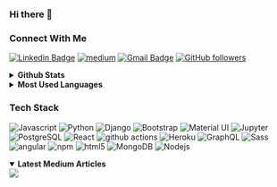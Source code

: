 ### Hi there 👋

<h3>Connect With Me</h3>

[![Linkedin Badge](https://img.shields.io/badge/-crnguyen-blue?style=flat-square&logo=Linkedin&logoColor=white&link=https://www.linkedin.com/in/cristinanguyen/)](https://www.linkedin.com/in/cristinanguyen/) [![medium](https://aleen42.github.io/badges/src/medium.svg)](https://medium.com/@cristina-nguyen) [![Gmail Badge](https://img.shields.io/badge/-c.nguyen0994@gmail.com-c14438?style=flat-square&logo=Gmail&logoColor=white&link=mailto:c.nguyen0994@gmail.com)](mailto:c.nguyen0994@gmail.com) [![GitHub followers](https://img.shields.io/github/followers/crnguyen?label=Follow&style=social)](https://github.com/crnguyen/?tab=follow)

<!--
**crnguyen/crnguyen** is a ✨ _special_ ✨ repository because its `README.md` (this file) appears on your GitHub profile.

Here are some ideas to get you started:

- 🔭 I’m currently working on ...
- 🌱 I’m currently learning ...
- 👯 I’m looking to collaborate on ...
- 🤔 I’m looking for help with ...
- 💬 Ask me about ...
- 📫 How to reach me: ...
- 😄 Pronouns: ...
- ⚡ Fun fact: ...
-->

<details>
    <summary> <b> Github Stats </b></summary>
    <samp>
        <img align="middle"
            src="https://github-readme-stats.vercel.app/api?username=crnguyen&show_icons=true&hide_title=true&include_all_commits=true&count_private=true&theme=radical"/>
    </samp>
</details>

<details>
    <summary> <b>  Most Used Languages </b></summary>
    <samp>
        <img align="middle"
            src="https://github-readme-stats.vercel.app/api/top-langs/?username=crnguyen&hide_title=true&layout=compact&theme=radical" />
    </samp>
</details>

<h3>Tech Stack</h3>
<p>
  <img alt="Javascript" src="https://img.shields.io/badge/-JavaScript-black?style=flat-square&logo=javascript" />
  <img alt="Python" src="https://img.shields.io/badge/-Python3-black?style=flat-square&logo=Python" />
  <img alt="Django" src="https://img.shields.io/badge/-Django-darkgreen?style=flat-square&logo=django" />
  <img alt="Bootstrap" src="https://img.shields.io/badge/-Bootstrap-563D7C?style=flat-square&logo=bootstrap" />
  <img alt="Material UI" src="https://img.shields.io/badge/-Material_UI-0081CB?style=flat-square&logo=material-ui" />
  <img alt="Jupyter" src="https://img.shields.io/badge/-Jupyter-black?style=flat-square&logo=jupyter" />
  <img alt="PostgreSQL" src="https://img.shields.io/badge/-PostgreSQL-336791?style=flat-square&logo=postgresql" />
  <img alt="React" src="https://img.shields.io/badge/-React-45b8d8?style=flat-square&logo=react&logoColor=white" />
  <img alt="github actions" src="https://img.shields.io/badge/-Github_Actions-2088FF?style=flat-square&logo=github-actions&logoColor=white" />
  <img alt="Heroku" src="https://img.shields.io/badge/-Heroku-430098?style=flat-square&logo=heroku&logoColor=white" />
  <img alt="GraphQL" src="https://img.shields.io/badge/-GraphQL-E10098?style=flat-square&logo=graphql&logoColor=white" />
  <img alt="Sass" src="https://img.shields.io/badge/-Sass-CC6699?style=flat-square&logo=sass&logoColor=white" />
  <img alt="angular" src="https://img.shields.io/badge/-Angular-DD0031?style=flat-square&logo=angular&logoColor=white" />
  <img alt="npm" src="https://img.shields.io/badge/-NPM-CB3837?style=flat-square&logo=npm&logoColor=white" />
  <img alt="html5" src="https://img.shields.io/badge/-HTML5-E34F26?style=flat-square&logo=html5&logoColor=white" />
  <img alt="MongoDB" src="https://img.shields.io/badge/-MongoDB-13aa52?style=flat-square&logo=mongodb&logoColor=white" />
  <img alt="Nodejs" src="https://img.shields.io/badge/-Nodejs-43853d?style=flat-square&logo=Node.js&logoColor=white" />
</p>

<details open>
    <summary><b>Latest Medium Articles</b></summary>
    <samp>
    <a href="https://medium.com/@omidnikrah">
        <img style="display: inline-block" src="https://github-readme-medium.vercel.app/?username=cristina-nguyen&limit=4" />
    </a>
    </samp>
</details>
